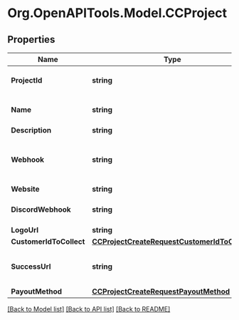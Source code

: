 
# Org.OpenAPITools.Model.CCProject

## Properties

Name | Type | Description | Notes
------------ | ------------- | ------------- | -------------
**ProjectId** | **string** | The ID of the project. This is auto-generated upon project creation and cannot currently be changed.  | 
**Name** | **string** | The name of the project. This is shown to your users and should identify your company or organization.  | 
**Description** | **string** | The description of your project / company.  | [optional] 
**Webhook** | **string** | A URL that identifies where we should make an API request to notify you of a new payment (e.g., api.myproject.com/crypto_payments/webhook). Learn more [here](#tag/CC-Webhook/operation/getCCWebhook).  | [optional] 
**Website** | **string** | The website of your project / company.  | [optional] 
**DiscordWebhook** | **string** | A Discord webhook. We will send a message to this channel to notify of payment. Learn more [here]().  | [optional] 
**LogoUrl** | **string** | A URL of your logo.  | [optional] 
**CustomerIdToCollect** | [**CCProjectCreateRequestCustomerIdToCollect**](CCProjectCreateRequestCustomerIdToCollect.md) |  | [optional] 
**SuccessUrl** | **string** | Where to redirect customers after payment. If not supplied, customers will be redirected to checkout.blockchainapi.com/me to view their subscriptions.  | [optional] 
**PayoutMethod** | [**CCProjectCreateRequestPayoutMethod**](CCProjectCreateRequestPayoutMethod.md) |  | [optional] 

[[Back to Model list]](../README.md#documentation-for-models)
[[Back to API list]](../README.md#documentation-for-api-endpoints)
[[Back to README]](../README.md)

